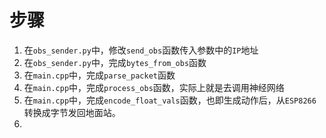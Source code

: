 # 步骤

1. 在`obs_sender.py`中，修改`send_obs`函数传入参数中的`IP`地址
2. 在`obs_sender.py`中，完成`bytes_from_obs`函数
3. 在`main.cpp`中，完成`parse_packet`函数
4. 在`main.cpp`中，完成`process_obs`函数，实际上就是去调用神经网络
5. 在`main.cpp`中，完成`encode_float_vals`函数，也即生成动作后，从`ESP8266`转换成字节发回地面站。
6. 